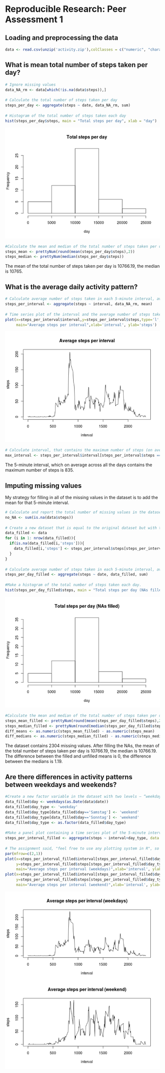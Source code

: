# Reproducible Research: Peer Assessment 1


## Loading and preprocessing the data

```r
data <- read.csv(unzip('activity.zip'),colClasses = c("numeric", "character", "numeric"))
```

## What is mean total number of steps taken per day?

```r
# Ignore missing values
data_NA_rm <- data[which(!is.na(data$steps)),]

# Calculate the total number of steps taken per day
steps_per_day <- aggregate(steps ~ date, data_NA_rm, sum)

# Histogram of the total number of steps taken each day
hist(steps_per_day$steps, main = "Total steps per day", xlab = "day")
```

![](PA1_template_files/figure-html/mean_total_number_of_steps-1.png) 

```r
#Calculate the mean and median of the total number of steps taken per day
steps_mean <- prettyNum(round(mean(steps_per_day$steps),2))
steps_median <- prettyNum(median(steps_per_day$steps))
```

The mean of the total number of steps taken per day is 10766.19, the median is 10765.

## What is the average daily activity pattern?

```r
# Calculate average number of steps taken in each 5-minute interval, averaged across all days
steps_per_interval <- aggregate(steps ~ interval, data_NA_rm, mean)

# Time series plot of the interval and the average number of steps taken, averaged across all days
plot(x=steps_per_interval$interval,y=steps_per_interval$steps,type='l', 
     main="Average steps per interval",xlab='interval', ylab='steps')
```

![](PA1_template_files/figure-html/average_daily_activity_pattern-1.png) 

```r
# Calculate interval, that contains the maximum number of steps (on average across all the days)
max_interval <- steps_per_interval$interval[steps_per_interval$steps == max(steps_per_interval$steps)]
```

The 5-minute interval, which on average across all the days contains the maximum number of steps is 835.


## Imputing missing values

My strategy for filling in all of the missing values in the dataset is to add the mean for that 5-minute interval.


```r
# Calculate and report the total number of missing values in the dataset
no_NA <- sum(is.na(data$steps))

# Create a new dataset that is equal to the original dataset but with the missing data filled in by adding the mean for that 5-minute interval.
data_filled <- data
for (i in 1: nrow(data_filled)){
  if(is.na(data_filled[i,'steps'])){
    data_filled[i,'steps'] <- steps_per_interval$steps[steps_per_interval$interval == data_filled[i,'interval']]
  }
}

# Calculate average number of steps taken in each 5-minute interval, averaged across all days
steps_per_day_filled <- aggregate(steps ~ date, data_filled, sum)

#Make a histogram of the total number of steps taken each day. 
hist(steps_per_day_filled$steps, main = "Total steps per day (NAs filled)", xlab = "day")
```

![](PA1_template_files/figure-html/missing_values-1.png) 

```r
#Calculate the mean and median of the total number of steps taken per day
steps_mean_filled <- prettyNum(round(mean(steps_per_day_filled$steps),2))
steps_median_filled <- prettyNum(round(median(steps_per_day_filled$steps),2))
diff_means <- as.numeric(steps_mean_filled) - as.numeric(steps_mean)
diff_medians <- as.numeric(steps_median_filled) - as.numeric(steps_median)
```

The dataset contains 2304 missing values. After filling the NAs, the mean of the total number of steps taken per day is 10766.19, the median is 10766.19. The difference between the filled and unfilled means is 0, the difference between the medians is 1.19.

## Are there differences in activity patterns between weekdays and weekends?

```r
#Create a new factor variable in the dataset with two levels – “weekday” and “weekend” 
data_filled$day <- weekdays(as.Date(data$date))
data_filled$day_type <- 'weekday'
data_filled$day_type[data_filled$day=='Samstag'] <- 'weekend'
data_filled$day_type[data_filled$day=='Sonntag'] <- 'weekend'
data_filled$day_type <- as.factor(data_filled$day_type)

#Make a panel plot containing a time series plot of the 5-minute interval and the average number of steps taken, averaged across all weekday days or weekend days.
steps_per_interval_filled <- aggregate(steps ~ interval+day_type, data = data_filled, FUN = mean)

# The assignment said, "feel free to use any plotting system in R", so I keep using the base system and create the panel equivalent
par(mfrow=c(2,1))
plot(x=steps_per_interval_filled$interval[steps_per_interval_filled$day_type=='weekday'],
     y=steps_per_interval_filled$steps[steps_per_interval_filled$day_type=='weekday'],type='l', 
     main="Average steps per interval (weekdays)",xlab='interval', ylab='steps')
plot(x=steps_per_interval_filled$interval[steps_per_interval_filled$day_type=='weekend'],
     y=steps_per_interval_filled$steps[steps_per_interval_filled$day_type=='weekend'],type='l', 
     main="Average steps per interval (weekend)",xlab='interval', ylab='steps')
```

![](PA1_template_files/figure-html/differences_weekdays_weekends-1.png) 

